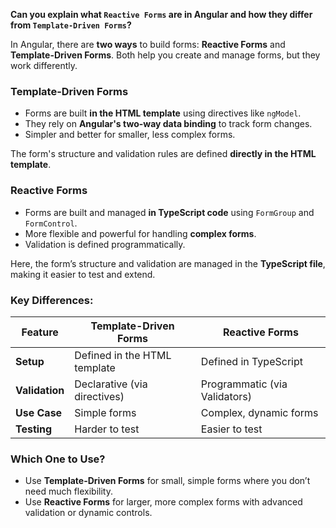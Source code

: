
**Can you explain what `Reactive Forms` are in Angular and how they differ from `Template-Driven Forms`?**


In Angular, there are **two ways** to build forms: **Reactive Forms** and **Template-Driven Forms**. Both help you create and manage forms, but they work differently.

### **Template-Driven Forms**

- Forms are built **in the HTML template** using directives like `ngModel`.
- They rely on **Angular's two-way data binding** to track form changes.
- Simpler and better for smaller, less complex forms.
<script>
<form #myForm="ngForm"> 
<input name="username" ngModel required />
<button [disabled]="myForm.invalid">Submit</button> 
</form>
</script>
The form's structure and validation rules are defined **directly in the HTML template**.


### **Reactive Forms**

- Forms are built and managed **in TypeScript code** using `FormGroup` and `FormControl`.
- More flexible and powerful for handling **complex forms**.
- Validation is defined programmatically.
<script>
import { Component } from '@angular/core'; 
import { FormGroup, FormControl, Validators } from '@angular/forms'; 
@Component({ 
selector: 'app-reactive-form', 
template: ` <form [formGroup]="myForm"> <input formControlName="username" /> <button [disabled]="myForm.invalid">Submit</button> </form> `, 
}) 
export class ReactiveFormComponent {
myForm = new FormGroup({ username: new FormControl('', Validators.required), });
}
</script>
Here, the form’s structure and validation are managed in the **TypeScript file**, making it easier to test and extend.

### Key Differences:

|Feature|Template-Driven Forms|Reactive Forms|
|---|---|---|
|**Setup**|Defined in the HTML template|Defined in TypeScript|
|**Validation**|Declarative (via directives)|Programmatic (via Validators)|
|**Use Case**|Simple forms|Complex, dynamic forms|
|**Testing**|Harder to test|Easier to test|

### Which One to Use?

- Use **Template-Driven Forms** for small, simple forms where you don’t need much flexibility.
- Use **Reactive Forms** for larger, more complex forms with advanced validation or dynamic controls.